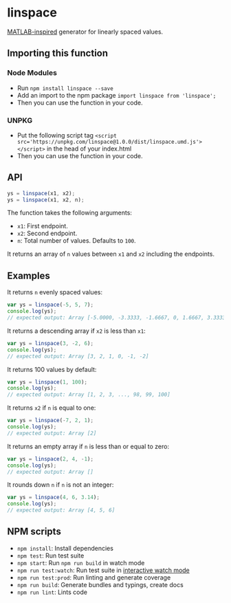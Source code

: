 # linspace

[MATLAB-inspired](https://www.mathworks.com/help/matlab/ref/linspace.html) generator for linearly spaced values.

## Importing this function

### Node Modules

- Run `npm install linspace --save`
- Add an import to the npm package `import linspace from 'linspace';`
- Then you can use the function in your code.

### UNPKG

- Put the following script tag `<script src='https://unpkg.com/linspace@1.0.0/dist/linspace.umd.js'></script>` in the head of your index.html
- Then you can use the function in your code.

## API

```javascript
ys = linspace(x1, x2);
ys = linspace(x1, x2, n);
```

The function takes the following arguments:

- `x1`: First endpoint.
- `x2`: Second endpoint.
- `n`: Total number of values. Defaults to `100`.

It returns an array of `n` values between `x1` and `x2` including the endpoints.

## Examples

It returns `n` evenly spaced values:

```javascript
var ys = linspace(-5, 5, 7);
console.log(ys);
// expected output: Array [-5.0000, -3.3333, -1.6667, 0, 1.6667, 3.3333, 5.0000]
```

It returns a descending array if `x2` is less than `x1`:

```javascript
var ys = linspace(3, -2, 6);
console.log(ys);
// expected output: Array [3, 2, 1, 0, -1, -2]
```

It returns 100 values by default:

```javascript
var ys = linspace(1, 100);
console.log(ys);
// expected output: Array [1, 2, 3, ..., 98, 99, 100]
```

It returns `x2` if `n` is equal to one:

```javascript
var ys = linspace(-7, 2, 1);
console.log(ys);
// expected output: Array [2]
```

It returns an empty array if `n` is less than or equal to zero:

```javascript
var ys = linspace(2, 4, -1);
console.log(ys);
// expected output: Array []
```

It rounds down `n` if `n` is not an integer:

```javascript
var ys = linspace(4, 6, 3.14);
console.log(ys);
// expected output: Array [4, 5, 6]
```

## NPM scripts

- `npm install`: Install dependencies
- `npm test`: Run test suite
- `npm start`: Run `npm run build` in watch mode
- `npm run test:watch`: Run test suite in [interactive watch mode](http://facebook.github.io/jest/docs/cli.html#watch)
- `npm run test:prod`: Run linting and generate coverage
- `npm run build`: Generate bundles and typings, create docs
- `npm run lint`: Lints code
